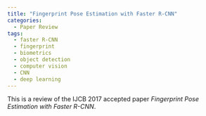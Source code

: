 ```yaml
---
title: "Fingerprint Pose Estimation with Faster R-CNN"
categories: 
  - Paper Review
tags:
  - faster R-CNN
  - fingerprint
  - biometrics
  - object detection
  - computer vision
  - CNN
  - deep learning
---
```

This is a review of the IJCB 2017 accepted paper _Fingerprint Pose Estimation with Faster R-CNN_.
